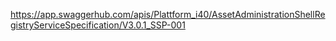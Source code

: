 https://app.swaggerhub.com/apis/Plattform_i40/AssetAdministrationShellRegistryServiceSpecification/V3.0.1_SSP-001